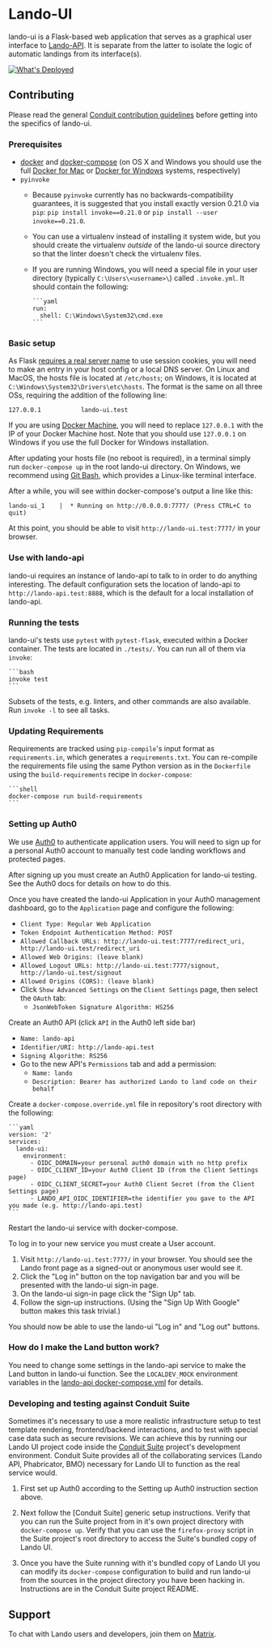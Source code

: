 # Lando-UI

lando-ui is a Flask-based web application that serves as a graphical
user interface to [Lando-API](https://github.com/mozilla-conduit/lando-api).
It is separate from the latter to isolate the logic of automatic landings
from its interface(s).

[![What's Deployed](https://img.shields.io/badge/whatsdeployed-prod,dev-green.svg)](https://whatsdeployed.io/s-a0C)

## Contributing

Please read the general [Conduit contribution guidelines](http://moz-conduit.readthedocs.io/en/latest/contributing.html)
before getting into the specifics of lando-ui.

### Prerequisites

* [docker](https://docs.docker.com/engine/installation/) and [docker-compose](https://docs.docker.com/compose/install/)
  (on OS X and Windows you should use the full [Docker for Mac](https://docs.docker.com/docker-for-mac/install/)
  or [Docker for Windows](https://docs.docker.com/docker-for-windows/install/) systems,
  respectively)
* `pyinvoke`
  * Because `pyinvoke` currently has no backwards-compatibility guarantees,
    it is suggested that you install exactly version 0.21.0 via `pip`:
    `pip install invoke==0.21.0` or `pip install --user invoke==0.21.0`.
  * You can use a virtualenv instead of installing it system wide, but you
    should create the virtualenv *outside* of the lando-ui source directory so
    that the linter doesn't check the virtualenv files.
  * If you are running Windows, you will need a special file in your user
    directory (typically `C:\Users\<username>\`) called `.invoke.yml`.  It
    should contain the following:

        ```yaml
        run:
          shell: C:\Windows\System32\cmd.exe
        ```

### Basic setup

As Flask [requires a real server name](https://flask.palletsprojects.com/en/1.1.x/config/#SESSION_COOKIE_DOMAIN)
to use session cookies, you will need to make an entry in your host
config or a local DNS server. On Linux and MacOS, the hosts file is
located at `/etc/hosts`; on Windows, it is located at `C:\Windows\System32\Drivers\etc\hosts`.
The format is the same on all three OSs, requiring the addition of the
following line:

    127.0.0.1           lando-ui.test

If you are using [Docker Machine](https://docs.docker.com/machine/),
you will need to replace `127.0.0.1` with the IP of your Docker Machine
host.  Note that you should use `127.0.0.1` on Windows if you use the
full Docker for Windows installation.

After updating your hosts file (no reboot is required), in a terminal
simply run `docker-compose up` in the root lando-ui directory.  On
Windows, we recommend using [Git Bash](https://git-for-windows.github.io/),
which provides a Linux-like terminal interface.

After a while, you will see within docker-compose's output a line like
this:

    lando-ui_1    |  * Running on http://0.0.0.0:7777/ (Press CTRL+C to quit)

At this point, you should be able to visit
`http://lando-ui.test:7777/` in your browser.

### Use with lando-api

lando-ui requires an instance of lando-api to talk to in order to do
anything interesting.  The default configuration sets the location of
lando-api to `http://lando-api.test:8888`, which is the default for a
local installation of lando-api.

### Running the tests

lando-ui's tests use `pytest` with `pytest-flask`, executed within a
Docker container.  The tests are located in `./tests/`.  You can run
all of them via `invoke`:

    ```bash
    invoke test
    ```

Subsets of the tests, e.g. linters, and other commands are also available.  Run
`invoke -l` to see all tasks.

### Updating Requirements

Requirements are tracked using `pip-compile`'s input format as `requirements.in`,
which generates a `requirements.txt`. You can re-compile the requirements file
using the same Python version as in the `Dockerfile` using the `build-requirements`
recipe in `docker-compose`:

    ```shell
    docker-compose run build-requirements
    ```

### Setting up Auth0

We use [Auth0](https://auth0.com/) to authenticate application users.
You will need to sign up for a personal Auth0 account to manually test
code landing workflows and protected pages.

After signing up you must create an Auth0 Application for lando-ui testing.
See the Auth0 docs for details on how to do this.

Once you have created the lando-ui Application in your Auth0 management dashboard,
go to the `Application` page and configure the following:

* `Client Type: Regular Web Application`
* `Token Endpoint Authentication Method: POST`
* `Allowed Callback URLs: http://lando-ui.test:7777/redirect_uri, http://lando-ui.test/redirect_uri`
* `Allowed Web Origins: (leave blank)`
* `Allowed Logout URLs: http://lando-ui.test:7777/signout, http://lando-ui.test/signout`
* `Allowed Origins (CORS): (leave blank)`
* Click `Show Advanced Settings` on the `Client Settings` page, then select the `OAuth`
  tab:
  * `JsonWebToken Signature Algorithm: HS256`

Create an Auth0 API (click `API` in the Auth0 left side bar)

* `Name: lando-api`
* `Identifier/URI: http://lando-api.test`
* `Signing Algorithm: RS256`
* Go to the new API's `Permissions` tab and add a permission:
  * `Name: lando`
  * `Description: Bearer has authorized Lando to land code on their behalf`

Create a `docker-compose.override.yml` file in repository's root directory with
the following:

    ```yaml
    version: '2'
    services:
      lando-ui:
        environment:
          - OIDC_DOMAIN=your personal auth0 domain with no http prefix
          - OIDC_CLIENT_ID=your Auth0 Client ID (from the Client Settings page)
          - OIDC_CLIENT_SECRET=your Auth0 Client Secret (from the Client Settings page)
          - LANDO_API_OIDC_IDENTIFIER=the identifier you gave to the API you made (e.g. http://lando-api.test)
    ```

Restart the lando-ui service with docker-compose.

To log in to your new service you must create a User account.

  1. Visit `http://lando-ui.test:7777/` in your browser.  You should  see the Lando
     front page as a signed-out or anonymous user would see it.
  1. Click the "Log in" button on the top navigation bar and you will be presented
     with the lando-ui sign-in page.
  1. On the lando-ui sign-in page click the "Sign Up" tab.
  1. Follow the sign-up instructions. (Using the "Sign Up With Google" button makes
     this task trivial.)

 You should now be able to use the lando-ui "Log in" and "Log out" buttons.

### How do I make the Land button work?

You need to change some settings in the lando-api service to make the
Land button in lando-ui function.  See the `LOCALDEV_MOCK`
environment variables in the [lando-api docker-compose.yml](https://github.com/mozilla-conduit/lando-api/blob/master/docker-compose.yml)
for details.

### Developing and testing against Conduit Suite

Sometimes it's necessary to use a more realistic infrastructure setup to test template
rendering, frontend/backend interactions, and to test with special case data such
as secure revisions.  We can achieve this by running our Lando UI project code inside
the [Conduit Suite](https://github.com/mozilla-conduit/suite) project's development
environment. Conduit Suite provides all of the collaborating services (Lando API,
Phabricator, BMO) necessary for Lando UI to function as the real service would.

1. First set up Auth0 according to the Setting up Auth0 instruction section above.

1. Next follow the [Conduit Suite] generic setup instructions.  Verify that you can
run the Suite project from in it's own project directory with `docker-compose up`.
Verify that you can use the `firefox-proxy` script in the Suite project's root
directory to access the Suite's bundled copy of Lando UI.

1. Once you have the Suite running with it's bundled copy of Lando UI you can modify
its `docker-compose` configuration to build and run lando-ui from the sources in
the project directory you have been hacking in.  Instructions are in the Conduit
Suite project README.

## Support

To chat with Lando users and developers, join them on [Matrix](https://chat.mozilla.org/#/room/#conduit:mozilla.org).
